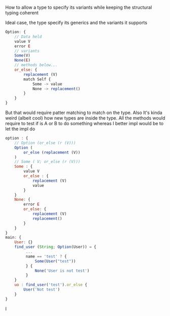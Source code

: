 How to allow a type to specify its variants while keeping the structural typing coherent


Ideal case, the type specify its generics and the variants it supports

```js
Option: {
	// Data held
	value V 
	error E
	// variants
	Some(V)
	None(E)
	// methods below... 
	or_else: {
		replacement (V)
		match Self {
			Some -> value
			None -> replacement()
		}
	}
}

```

But that would require patter matching to match on the type. Also It's kinda weird (albeit cool) how new types are inside the type. All the methods would require to test if is A or B to do something whereas I better impl would be to let the impl do 

```js
option : {
	// Option (or_else (r (V)))
	Option ( 
		or_else (replacement (V))
	)
	// Some ( V; or_else (r (V)))
	Some : {
		value V	
		or_else : {
			replacement (V)
			value
		}
	}
	None: {
		error E
		or_else: {
			replacement (V)
			replacement()
		}
	}
}
main: {
	User: {}
	find_user (String; Option(User)) = {
		 ... 
		 name == 'test' ? {
			 Some(User("test"))
		 } {
			 None('User is not test')
		 }
	}
	uo : find_user('test').or_else {
		User('Not test')
	} 
}
```

I